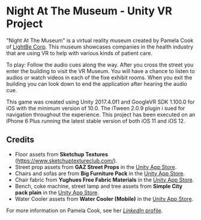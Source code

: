 # Night At The Museum - Unity VR Project

"Night At The Museum" is a virtual reality museum created by Pamela Cook of [LightBe Corp](https://www.lightbe.com/). This museum showcases companies in the health industry that are using VR to help with various kinds of patient care.

To play: Follow the audio cues along the way. After you cross the street you enter the building to visit the VR Museum. You will have a chance to listen to audios or watch videos in each of the fixe exhibit rooms. When you exit the building you can look down to end the application after hearing the audio cue.

This game was created using Unity 2017.4.0f1 and GoogleVR SDK 1.100.0 for iOS with the minimum version of 10.0. The iTween 2.0.9 plugin i sued for navigation throughout the experience. This project has been executed on an iPhone 6 Plus running the latest stable version of both iOS 11 and iOS 12.

## Credits
- Floor assets from **Sketchup Textures** (https://www.sketchuptextureclub.com/).
- Street prop assets from **GAZ Street Props** in the [Unity App Store](https://assetstore.unity.com/packages/3d/props/exterior/gaz-street-props-57285).
- Chairs and sofas are from **Big Furniture Pack** in the [Unity App Store](https://assetstore.unity.com/packages/3d/props/furniture/big-furniture-pack-7717). 
- Chair fabric from **Yughues Free Fabric Materials** in the [Unity App Store](https://assetstore.unity.com/packages/2d/textures-materials/fabric/yughues-free-fabric-materials-13002). 
- Bench, coke machine, street lamp and tree assets from **Simple City pack plain** in the [Unity App Store](https://assetstore.unity.com/packages/3d/environments/urban/simple-city-pack-plain-100348).
- Water Cooler assets from **Water Cooler (Mobile)** in the [Unity App Store](https://assetstore.unity.com/packages/3d/props/water-cooler-mobile-69787).

For more information on Pamela Cook, see her [*LinkedIn* profile](https://www.linkedin.com/in/pamelacooklightbecorp).
